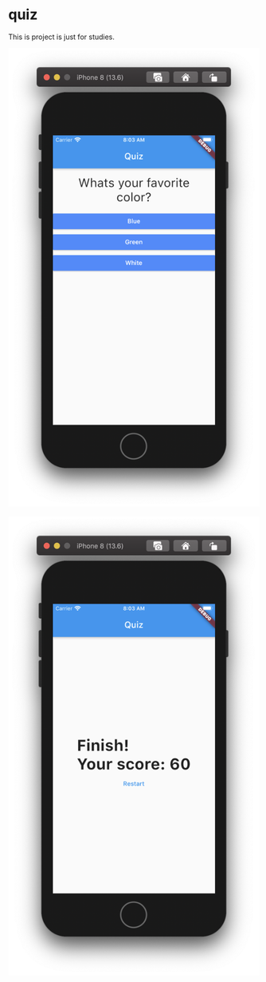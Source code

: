 # quiz

This is project is just for studies. 

![Screenshot](print.png)
<br>
<br>
![Screenshot2](print_result.png)
